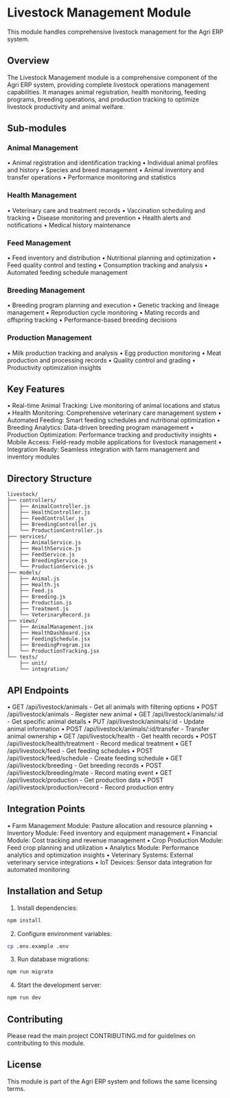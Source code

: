 # Livestock Management Module

This module handles comprehensive livestock management for the Agri ERP system.

## Overview

The Livestock Management module is a comprehensive component of the Agri ERP system, providing complete livestock operations management capabilities. It manages animal registration, health monitoring, feeding programs, breeding operations, and production tracking to optimize livestock productivity and animal welfare.

## Sub-modules

### Animal Management
• Animal registration and identification tracking
• Individual animal profiles and history
• Species and breed management
• Animal inventory and transfer operations
• Performance monitoring and statistics

### Health Management
• Veterinary care and treatment records
• Vaccination scheduling and tracking
• Disease monitoring and prevention
• Health alerts and notifications
• Medical history maintenance

### Feed Management
• Feed inventory and distribution
• Nutritional planning and optimization
• Feed quality control and testing
• Consumption tracking and analysis
• Automated feeding schedule management

### Breeding Management
• Breeding program planning and execution
• Genetic tracking and lineage management
• Reproduction cycle monitoring
• Mating records and offspring tracking
• Performance-based breeding decisions

### Production Management
• Milk production tracking and analysis
• Egg production monitoring
• Meat production and processing records
• Quality control and grading
• Productivity optimization insights

## Key Features

• Real-time Animal Tracking: Live monitoring of animal locations and status
• Health Monitoring: Comprehensive veterinary care management system
• Automated Feeding: Smart feeding schedules and nutritional optimization
• Breeding Analytics: Data-driven breeding program management
• Production Optimization: Performance tracking and productivity insights
• Mobile Access: Field-ready mobile applications for livestock management
• Integration Ready: Seamless integration with farm management and inventory modules

## Directory Structure

```
livestock/
├── controllers/
│   ├── AnimalController.js
│   ├── HealthController.js
│   ├── FeedController.js
│   ├── BreedingController.js
│   └── ProductionController.js
├── services/
│   ├── AnimalService.js
│   ├── HealthService.js
│   ├── FeedService.js
│   ├── BreedingService.js
│   └── ProductionService.js
├── models/
│   ├── Animal.js
│   ├── Health.js
│   ├── Feed.js
│   ├── Breeding.js
│   ├── Production.js
│   ├── Treatment.js
│   └── VeterinaryRecord.js
├── views/
│   ├── AnimalManagement.jsx
│   ├── HealthDashboard.jsx
│   ├── FeedingSchedule.jsx
│   ├── BreedingProgram.jsx
│   └── ProductionTracking.jsx
└── tests/
    ├── unit/
    └── integration/
```

## API Endpoints

• GET /api/livestock/animals - Get all animals with filtering options
• POST /api/livestock/animals - Register new animal
• GET /api/livestock/animals/:id - Get specific animal details
• PUT /api/livestock/animals/:id - Update animal information
• POST /api/livestock/animals/:id/transfer - Transfer animal ownership
• GET /api/livestock/health - Get health records
• POST /api/livestock/health/treatment - Record medical treatment
• GET /api/livestock/feed - Get feeding schedules
• POST /api/livestock/feed/schedule - Create feeding schedule
• GET /api/livestock/breeding - Get breeding records
• POST /api/livestock/breeding/mate - Record mating event
• GET /api/livestock/production - Get production data
• POST /api/livestock/production/record - Record production entry

## Integration Points

• Farm Management Module: Pasture allocation and resource planning
• Inventory Module: Feed inventory and equipment management
• Financial Module: Cost tracking and revenue management
• Crop Production Module: Feed crop planning and utilization
• Analytics Module: Performance analytics and optimization insights
• Veterinary Systems: External veterinary service integrations
• IoT Devices: Sensor data integration for automated monitoring

## Installation and Setup

1. Install dependencies:
```bash
npm install
```

2. Configure environment variables:
```bash
cp .env.example .env
```

3. Run database migrations:
```bash
npm run migrate
```

4. Start the development server:
```bash
npm run dev
```

## Contributing

Please read the main project CONTRIBUTING.md for guidelines on contributing to this module.

## License

This module is part of the Agri ERP system and follows the same licensing terms.
